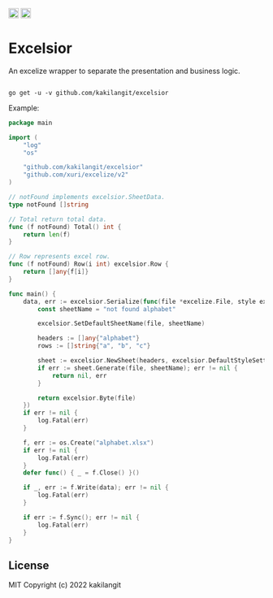 [<img alt="github" src="https://img.shields.io/badge/github-kakilangit/excelsior-37a8e0?style=for-the-badge&labelColor=555555&logo=github" height="20">](https://github.com/kakilangit/excelsior)
[<img alt="pkg.go.dev" src="https://img.shields.io/badge/go-%2300ADD8.svg?style=for-the-badge&logo=go&logoColor=white" height="20">](https://pkg.go.dev/github.com/kakilangit/excelsior)

# Excelsior

An excelize wrapper to separate the presentation and business logic.

```shell

go get -u -v github.com/kakilangit/excelsior

```

Example:

```go
package main

import (
	"log"
	"os"

	"github.com/kakilangit/excelsior"
	"github.com/xuri/excelize/v2"
)

// notFound implements excelsior.SheetData.
type notFound []string

// Total return total data.
func (f notFound) Total() int {
	return len(f)
}

// Row represents excel row.
func (f notFound) Row(i int) excelsior.Row {
	return []any{f[i]}
}

func main() {
	data, err := excelsior.Serialize(func(file *excelize.File, style excelsior.Style) ([]byte, error) {
		const sheetName = "not found alphabet"

		excelsior.SetDefaultSheetName(file, sheetName)

		headers := []any{"alphabet"}
		rows := []string{"a", "b", "c"}

		sheet := excelsior.NewSheet(headers, excelsior.DefaultStyleSetter, style.Header(), notFound(rows))
		if err := sheet.Generate(file, sheetName); err != nil {
			return nil, err
		}

		return excelsior.Byte(file)
	})
	if err != nil {
		log.Fatal(err)
	}

	f, err := os.Create("alphabet.xlsx")
	if err != nil {
		log.Fatal(err)
	}
	defer func() { _ = f.Close() }()

	if _, err := f.Write(data); err != nil {
		log.Fatal(err)
	}

	if err := f.Sync(); err != nil {
		log.Fatal(err)
	}
}

```

## License

MIT
Copyright (c) 2022 kakilangit
